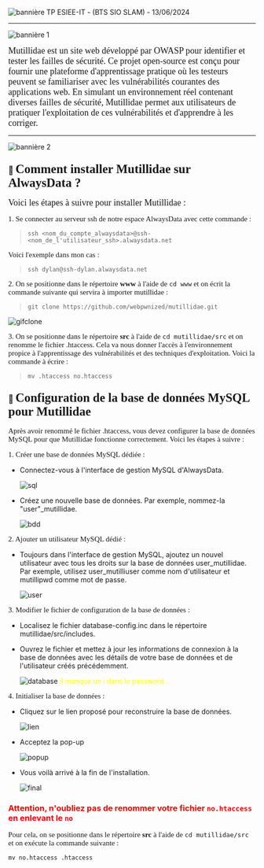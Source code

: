 ![bannière TP](imagesIM/bannieremutillidae.png)
ESIEE-IT - (BTS SIO SLAM) - 13/06/2024

---

![bannière 1](imagesIM/présentationmutillidae.png)

<span style="font-family: Consolas;font-size:18px">Mutillidae est un site web développé par OWASP pour identifier et tester les failles de sécurité. Ce projet open-source est conçu pour fournir une plateforme d'apprentissage pratique où les testeurs peuvent se familiariser avec les vulnérabilités courantes des applications web. En simulant un environnement réel contenant diverses failles de sécurité, Mutillidae permet aux utilisateurs de pratiquer l'exploitation de ces vulnérabilités et d'apprendre à les corriger.</span>

---

![bannière 2](imagesIM/installation.png)

### 📜 <span style="font-family: Consolas;font-size:25px">**Comment installer Mutillidae sur AlwaysData ?**</span>

<span style="font-family: Consolas;font-size:18px">Voici les étapes à suivre pour installer Mutillidae :</span>

<span style="font-family: Consolas;font-size:15px">1. Se connecter au serveur ssh de notre espace AlwaysData avec cette commande :</span>

>`ssh <nom_du_compte_alwaysdata>@ssh-<nom_de_l'utilisateur_ssh>.alwaysdata.net`

<span style="font-family: Consolas;font-size:15px">Voici l'exemple dans mon cas :</span>

 >`ssh dylan@ssh-dylan.alwaysdata.net`

<span style="font-family: Consolas;font-size:15px">2. On se positionne dans le répertoire **www** à l'aide de `cd www` et on écrit la commande suivante qui servira à importer mutillidae :</span>

>`git clone https://github.com/webpwnized/mutillidae.git`

![gifclone](imagesIM/gifclone.gif)

<span style="font-family: Consolas;font-size:15px">3. On se positionne dans le répertoire **src** à l'aide de `cd mutillidae/src` et on renomme le fichier .htaccess. Cela va nous donner l'accès à l'environnement propice à l'apprentissage des vulnérabilités et des techniques d'exploitation. Voici la commande à écrire :</span>

>`mv .htaccess no.htaccess`

### 📜 <span style="font-family: Consolas;font-size:25px">**Configuration de la base de données MySQL pour Mutillidae**</span>

<span style="font-family: Consolas;font-size:15px">Après avoir renommé le fichier .htaccess, vous devez configurer la base de données MySQL pour que Mutillidae fonctionne correctement. Voici les étapes à suivre :</span>

<span style="font-family: Consolas;font-size:15px">1. Créer une base de données MySQL dédiée :</span>

- Connectez-vous à l'interface de gestion MySQL d'AlwaysData.

    ![sql](imagesIM/mysql.png)

- Créez une nouvelle base de données. Par exemple, nommez-la "user"_mutillidae.

    ![bdd](imagesIM/bddcreate.png)

<span style="font-family: Consolas;font-size:15px">2. Ajouter un utilisateur MySQL dédié :</span>

- Toujours dans l'interface de gestion MySQL, ajoutez un nouvel utilisateur avec tous les droits sur la base de données user_mutillidae. Par exemple, utilisez user_mutilliuser comme nom d'utilisateur et mutillipwd comme mot de passe.

    ![user](imagesIM/user.png)

<span style="font-family: Consolas;font-size:15px">3. Modifier le fichier de configuration de la base de données :</span>

- Localisez le fichier database-config.inc dans le répertoire mutillidae/src/includes.

- Ouvrez le fichier et mettez à jour les informations de connexion à la base de données avec les détails de votre base de données et de l'utilisateur créés précédemment.

    ![database](imagesIM/databaseconfig.png)
     <span style="color: yellow">il manque un i dans le password...</span>

<span style="font-family: Consolas;font-size:15px">4. Initialiser la base de données :</span>

- Cliquez sur le lien proposé pour reconstruire la base de données.

    ![lien](imagesIM/lien.png)

- Acceptez la pop-up

    ![popup](imagesIM/popup.png)
    
- Vous voilà arrivé à la fin de l'installation.

    ![final](imagesIM/mutillidaeconfiguré.png)

### <span style="color: red">Attention, n'oubliez pas de renommer votre fichier `no.htaccess` en enlevant le `no`</span>

<span style="font-family: Consolas;font-size:15px">Pour cela, on se positionne dans le répertoire **src** à l'aide de `cd mutillidae/src` et on exécute la commande suivante :</span>

    mv no.htaccess .htaccess